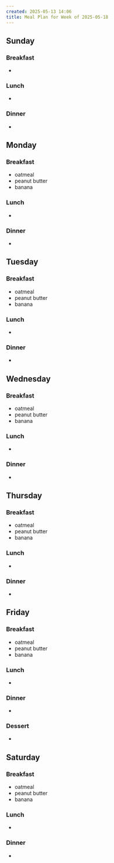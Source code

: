 ```yaml
---
created: 2025-05-13 14:06
title: Meal Plan for Week of 2025-05-18
---
```

## Sunday

### Breakfast
- 
### Lunch
- 
### Dinner
- 
## Monday

### Breakfast
- oatmeal
- peanut butter
- banana
### Lunch
- 
### Dinner
- 
## Tuesday

### Breakfast
- oatmeal
- peanut butter
- banana
### Lunch
- 

### Dinner
- 
## Wednesday

### Breakfast
- oatmeal
- peanut butter
- banana
### Lunch
- 
### Dinner
- 
## Thursday

### Breakfast
- oatmeal
- peanut butter
- banana
### Lunch
- 

### Dinner
- 
## Friday

### Breakfast
- oatmeal
- peanut butter
- banana
### Lunch
- 
### Dinner
- 
### Dessert
- 
## Saturday

### Breakfast
- oatmeal
- peanut butter
- banana
### Lunch
- 
### Dinner
- 